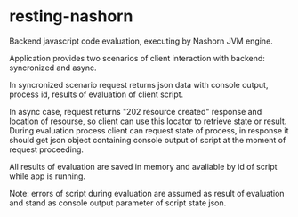 # resting-nashorn

Backend javascript code evaluation, executing by Nashorn JVM engine.

Application provides two scenarios of client interaction with backend: syncronized and async.

In syncronized scenario request returns json data with console output, process id, results of evaluation of client script.

In async case, request returns "202 resource created" response and location of resourse, so client can use this locator to retrieve state or result. During evaluation process client can request state of process, in response it should get json object containing console output of script at the moment of request proceeding.

All results of evaluation are saved in memory and avaliable by id of script while app is running.

Note: errors of script during evaluation are assumed as result of evaluation and stand as console output parameter of script state json.
